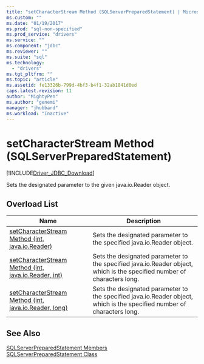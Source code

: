 ```yaml
---
title: "setCharacterStream Method (SQLServerPreparedStatement) | Microsoft Docs"
ms.custom: ""
ms.date: "01/19/2017"
ms.prod: "sql-non-specified"
ms.prod_service: "drivers"
ms.service: ""
ms.component: "jdbc"
ms.reviewer: ""
ms.suite: "sql"
ms.technology: 
  - "drivers"
ms.tgt_pltfrm: ""
ms.topic: "article"
ms.assetid: fe13326b-799d-4bf3-b4f1-32ab1841d0ed
caps.latest.revision: 11
author: "MightyPen"
ms.author: "genemi"
manager: "jhubbard"
ms.workload: "Inactive"
---
```

# setCharacterStream Method (SQLServerPreparedStatement)
[!INCLUDE[Driver_JDBC_Download](../../../includes/driver_jdbc_download.md)]

  Sets the designated parameter to the given java.io.Reader object.  
  
## Overload List  
  
|Name|Description|  
|----------|-----------------|  
|[setCharacterStream Method &#40;int, java.io.Reader&#41;](../../../connect/jdbc/reference/setcharacterstream-method-int-java-io-reader.md)|Sets the designated parameter to the specified java.io.Reader object.|  
|[setCharacterStream Method &#40;int, java.io.Reader, int&#41;](../../../connect/jdbc/reference/setcharacterstream-method-int-java-io-reader-int.md)|Sets the designated parameter to the specified java.io.Reader object, which is the specified number of characters long.|  
|[setCharacterStream Method &#40;int, java.io.Reader, long&#41;](../../../connect/jdbc/reference/setcharacterstream-method-int-java-io-reader-long.md)|Sets the designated parameter to the specified java.io.Reader object, which is the specified number of characters long.|  
  
## See Also  
 [SQLServerPreparedStatement Members](../../../connect/jdbc/reference/sqlserverpreparedstatement-members.md)   
 [SQLServerPreparedStatement Class](../../../connect/jdbc/reference/sqlserverpreparedstatement-class.md)  
  
  
